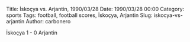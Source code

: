 Title: İskoçya vs. Arjantin, 1990/03/28
Date: 1990/03/28 00:00
Category: sports
Tags: football, football scores, İskoçya, Arjantin
Slug: iskocya-vs-arjantin
Author: carbonero


İskoçya 1 - 0 Arjantin
